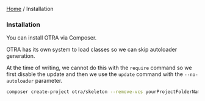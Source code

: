 [Home](../README.md) / Installation
                                
### Installation

You can install OTRA via Composer.

OTRA has its own system to load classes so we can skip autoloader generation.

At the time of writing, we cannot do this with the `require` command so we first disable the update and then we use the
 `update` command with the `--no-autoloader` parameter.
 
```bash
composer create-project otra/skeleton --remove-vcs yourProjectFolderName
```

